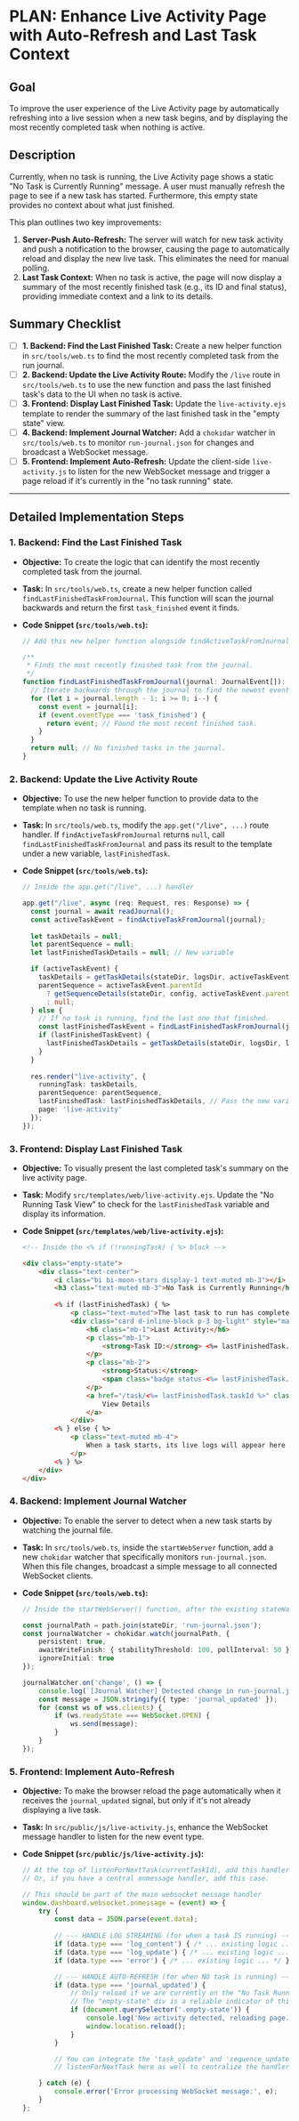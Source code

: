 

# PLAN: Enhance Live Activity Page with Auto-Refresh and Last Task Context

## Goal

To improve the user experience of the Live Activity page by automatically refreshing into a live session when a new task begins, and by displaying the most recently completed task when nothing is active.

## Description

Currently, when no task is running, the Live Activity page shows a static "No Task is Currently Running" message. A user must manually refresh the page to see if a new task has started. Furthermore, this empty state provides no context about what just finished.

This plan outlines two key improvements:
1.  **Server-Push Auto-Refresh:** The server will watch for new task activity and push a notification to the browser, causing the page to automatically reload and display the new live task. This eliminates the need for manual polling.
2.  **Last Task Context:** When no task is active, the page will now display a summary of the most recently finished task (e.g., its ID and final status), providing immediate context and a link to its details.

## Summary Checklist

-   [ ] **1. Backend: Find the Last Finished Task:** Create a new helper function in `src/tools/web.ts` to find the most recently completed task from the run journal.
-   [ ] **2. Backend: Update the Live Activity Route:** Modify the `/live` route in `src/tools/web.ts` to use the new function and pass the last finished task's data to the UI when no task is active.
-   [ ] **3. Frontend: Display Last Finished Task:** Update the `live-activity.ejs` template to render the summary of the last finished task in the "empty state" view.
-   [ ] **4. Backend: Implement Journal Watcher:** Add a `chokidar` watcher in `src/tools/web.ts` to monitor `run-journal.json` for changes and broadcast a WebSocket message.
-   [ ] **5. Frontend: Implement Auto-Refresh:** Update the client-side `live-activity.js` to listen for the new WebSocket message and trigger a page reload if it's currently in the "no task running" state.

---

## Detailed Implementation Steps

### 1. Backend: Find the Last Finished Task

*   **Objective:** To create the logic that can identify the most recently completed task from the journal.
*   **Task:** In `src/tools/web.ts`, create a new helper function called `findLastFinishedTaskFromJournal`. This function will scan the journal backwards and return the first `task_finished` event it finds.

*   **Code Snippet (`src/tools/web.ts`):**

    ```typescript
    // Add this new helper function alongside findActiveTaskFromJournal

    /**
     * Finds the most recently finished task from the journal.
     */
    function findLastFinishedTaskFromJournal(journal: JournalEvent[]): JournalEvent | null {
      // Iterate backwards through the journal to find the newest event first.
      for (let i = journal.length - 1; i >= 0; i--) {
        const event = journal[i];
        if (event.eventType === 'task_finished') {
          return event; // Found the most recent finished task.
        }
      }
      return null; // No finished tasks in the journal.
    }
    ```

### 2. Backend: Update the Live Activity Route

*   **Objective:** To use the new helper function to provide data to the template when no task is running.
*   **Task:** In `src/tools/web.ts`, modify the `app.get("/live", ...)` route handler. If `findActiveTaskFromJournal` returns `null`, call `findLastFinishedTaskFromJournal` and pass its result to the template under a new variable, `lastFinishedTask`.

*   **Code Snippet (`src/tools/web.ts`):**

    ```typescript
    // Inside the app.get("/live", ...) handler

    app.get("/live", async (req: Request, res: Response) => {
      const journal = await readJournal();
      const activeTaskEvent = findActiveTaskFromJournal(journal);
      
      let taskDetails = null;
      let parentSequence = null;
      let lastFinishedTaskDetails = null; // New variable

      if (activeTaskEvent) {
        taskDetails = getTaskDetails(stateDir, logsDir, activeTaskEvent.id);
        parentSequence = activeTaskEvent.parentId 
          ? getSequenceDetails(stateDir, config, activeTaskEvent.parentId)
          : null;
      } else {
        // If no task is running, find the last one that finished.
        const lastFinishedTaskEvent = findLastFinishedTaskFromJournal(journal);
        if (lastFinishedTaskEvent) {
          lastFinishedTaskDetails = getTaskDetails(stateDir, logsDir, lastFinishedTaskEvent.id);
        }
      }
        
      res.render("live-activity", { 
        runningTask: taskDetails, 
        parentSequence: parentSequence,
        lastFinishedTask: lastFinishedTaskDetails, // Pass the new variable
        page: 'live-activity'
      });
    });
    ```

### 3. Frontend: Display Last Finished Task

*   **Objective:** To visually present the last completed task's summary on the live activity page.
*   **Task:** Modify `src/templates/web/live-activity.ejs`. Update the "No Running Task View" to check for the `lastFinishedTask` variable and display its information.

*   **Code Snippet (`src/templates/web/live-activity.ejs`):**

    ```html
    <!-- Inside the <% if (!runningTask) { %> block -->

    <div class="empty-state">
        <div class="text-center">
            <i class="bi bi-moon-stars display-1 text-muted mb-3"></i>
            <h3 class="text-muted mb-3">No Task is Currently Running</h3>
            
            <% if (lastFinishedTask) { %>
                <p class="text-muted">The last task to run has completed.</p>
                <div class="card d-inline-block p-3 bg-light" style="max-width: 600px; text-align: left;">
                    <h6 class="mb-1">Last Activity:</h6>
                    <p class="mb-1">
                        <strong>Task ID:</strong> <%= lastFinishedTask.taskId %>
                    </p>
                    <p class="mb-2">
                        <strong>Status:</strong> 
                        <span class="badge status-<%= lastFinishedTask.phase %>"><%= lastFinishedTask.phase %></span>
                    </p>
                    <a href="/task/<%= lastFinishedTask.taskId %>" class="btn btn-sm btn-outline-secondary">
                        View Details
                    </a>
                </div>
            <% } else { %>
                <p class="text-muted mb-4">
                    When a task starts, its live logs will appear here automatically.
                </p>
            <% } %>
        </div>
    </div>
    ```

### 4. Backend: Implement Journal Watcher

*   **Objective:** To enable the server to detect when a new task starts by watching the journal file.
*   **Task:** In `src/tools/web.ts`, inside the `startWebServer` function, add a new `chokidar` watcher that specifically monitors `run-journal.json`. When this file changes, broadcast a simple message to all connected WebSocket clients.

*   **Code Snippet (`src/tools/web.ts`):**

    ```typescript
    // Inside the startWebServer() function, after the existing stateWatcher

    const journalPath = path.join(stateDir, 'run-journal.json');
    const journalWatcher = chokidar.watch(journalPath, {
        persistent: true,
        awaitWriteFinish: { stabilityThreshold: 100, pollInterval: 50 },
        ignoreInitial: true
    });

    journalWatcher.on('change', () => {
        console.log(`[Journal Watcher] Detected change in run-journal.json. Broadcasting update.`);
        const message = JSON.stringify({ type: 'journal_updated' });
        for (const ws of wss.clients) {
            if (ws.readyState === WebSocket.OPEN) {
                ws.send(message);
            }
        }
    });
    ```

### 5. Frontend: Implement Auto-Refresh

*   **Objective:** To make the browser reload the page automatically when it receives the `journal_updated` signal, but only if it's not already displaying a live task.
*   **Task:** In `src/public/js/live-activity.js`, enhance the WebSocket message handler to listen for the new event type.

*   **Code Snippet (`src/public/js/live-activity.js`):**

    ```javascript
    // At the top of listenForNextTask(currentTaskId), add this handler.
    // Or, if you have a central onmessage handler, add this case.

    // This should be part of the main websocket message handler
    window.dashboard.websocket.onmessage = (event) => {
        try {
            const data = JSON.parse(event.data);
            
            // --- HANDLE LOG STREAMING (for when a task IS running) ---
            if (data.type === 'log_content') { /* ... existing logic ... */ }
            if (data.type === 'log_update') { /* ... existing logic ... */ }
            if (data.type === 'error') { /* ... existing logic ... */ }

            // --- HANDLE AUTO-REFRESH (for when NO task is running) ---
            if (data.type === 'journal_updated') {
                // Only reload if we are currently on the "No Task Running" screen.
                // The "empty-state" div is a reliable indicator of this.
                if (document.querySelector('.empty-state')) {
                    console.log('New activity detected, reloading page...');
                    window.location.reload();
                }
            }

            // You can integrate the 'task_update' and 'sequence_update' logic from
            // listenForNextTask here as well to centralize the handler.

        } catch (e) {
            console.error('Error processing WebSocket message:', e);
        }
    };
    ```